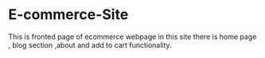 # E-commerce-Site
This is fronted page of ecommerce webpage in this site there is home page , blog section ,about and  add to cart functionality.

